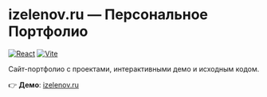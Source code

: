 # izelenov.ru — Персональное Портфолио

[![React](https://img.shields.io/badge/React-61DAFB?logo=react&logoColor=black)](https://reactjs.org/)
[![Vite](https://img.shields.io/badge/Vite-646CFF?logo=vite&logoColor=white)](https://vitejs.dev/)

Сайт-портфолио с проектами, интерактивными демо и исходным кодом.

👉 **Демо**: [izelenov.ru](http://izelenov.ru)
